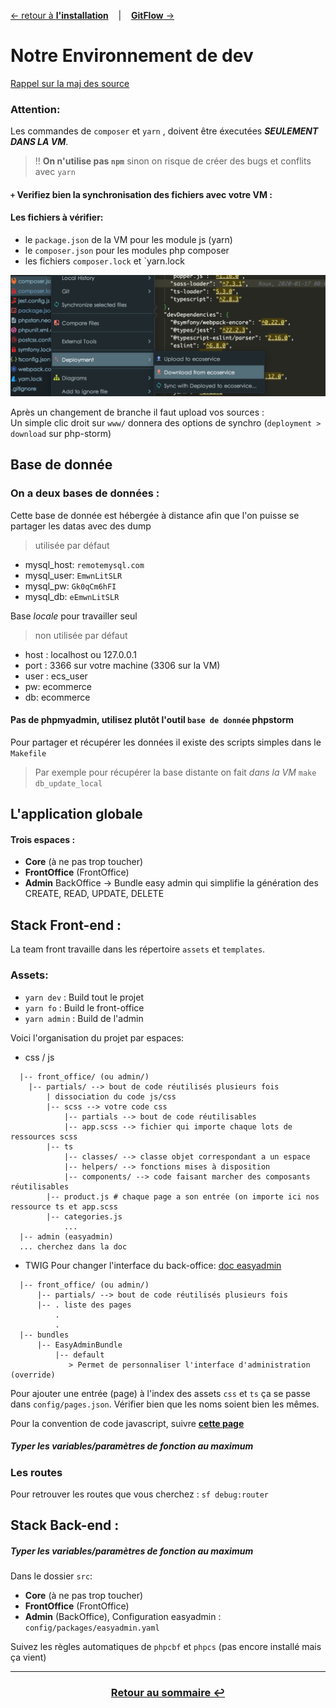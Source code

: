 [&larr; retour à **l'installation**](1Installation.md) &nbsp;&nbsp; | &nbsp;&nbsp; [**GitFlow** &rarr;](3GitFlow.md)

# Notre Environnement de dev

[Rappel sur la maj des source](1Installation.md#sources)

### Attention: 

Les commandes de `composer` et `yarn` ,
doivent être éxecutées ***SEULEMENT DANS LA VM***.

> !! **On n'utilise pas `npm`** sinon on risque de créer des bugs et conflits avec `yarn`

#### `+` Verifiez bien la synchronisation des fichiers avec votre VM :
#### Les fichiers à vérifier:
- le `package.json` de la VM pour les module js (yarn)
- le `composer.json` pour les modules php composer
- les fichiers `composer.lock` et `yarn.lock

![sources](res/upload_sources.png)

Après un changement de branche il faut upload vos sources : <br> 
Un simple clic droit sur `www/` donnera des options de synchro (`deployment > download` sur php-storm)

## Base de donnée

### On a deux bases de données :

Cette base de donnée est hébergée à distance afin que l'on puisse se partager les datas avec des dump
> utilisée par défaut
- mysql_host: `remotemysql.com`
- mysql_user: `EmwnLitSLR`
- mysql_pw: `Gk0qCm6hFI`
- mysql_db: `eEmwnLitSLR`

Base *locale* pour travailler seul 
> non utilisée par défaut
- host : localhost ou 127.0.0.1
- port : 3366 sur votre machine (3306 sur la VM)
- user : ecs_user
- pw: ecommerce
- db: ecommerce

#### Pas de phpmyadmin, utilisez plutôt l'outil `base de donnée` phpstorm


Pour partager et récupérer les données il existe des scripts simples dans le `Makefile`
> Par exemple pour récupérer la base distante on fait *dans la VM* `make db_update_local`

## L'application globale

#### Trois espaces :
  - **Core** (à ne pas trop toucher)
  - **FrontOffice** (FrontOffice) 
  - **Admin** BackOffice &rarr; Bundle easy admin qui simplifie la génération des CREATE, READ, UPDATE, DELETE

## **Stack Front-end** : 

La team front travaille dans les répertoire `assets` et `templates`.

### Assets:
- `yarn dev` : Build tout le projet
- `yarn fo` : Build le front-office
- `yarn admin` : Build de l'admin

Voici l'organisation du projet par espaces:

- css / js
```
  |-- front_office/ (ou admin/)
    |-- partials/ --> bout de code réutilisés plusieurs fois
        | dissociation du code js/css
        |-- scss --> votre code css
            |-- partials --> bout de code réutilisables
            |-- app.scss --> fichier qui importe chaque lots de ressources scss
        |-- ts
            |-- classes/ --> classe objet correspondant a un espace
            |-- helpers/ --> fonctions mises à disposition
            |-- components/ --> code faisant marcher des composants réutilisables
        |-- product.js # chaque page a son entrée (on importe ici nos ressource ts et app.scss
        |-- categories.js
            ...
  |-- admin (easyadmin)
  ... cherchez dans la doc
```

- TWIG
Pour changer l'interface du back-office: [doc easyadmin](https://symfony.com/doc/master/bundles/EasyAdminBundle/book/list-search-show-configuration.html#list-search-show-advanced-design-configuration)

```
  |-- front_office/ (ou admin/)
      |-- partials/ --> bout de code réutilisés plusieurs fois
      |-- . liste des pages
          .
          .
  |-- bundles
      |-- EasyAdminBundle
          |-- default
             > Permet de personnaliser l'interface d'administration (override)
```

Pour ajouter une entrée (page) à l'index des assets `css` et `ts` ça se passe dans
`config/pages.json`. Vérifier bien que les noms soient bien les mêmes.

Pour la convention de code javascript, suivre [**cette page**](https://github.com/ryanmcdermott/clean-code-javascript#introduction)

##### Typer les variables/paramètres de fonction au maximum

### Les routes

Pour retrouver les routes que vous cherchez : `sf debug:router`

## **Stack Back-end** : 

##### Typer les variables/paramètres de fonction au maximum

Dans le dossier `src`:
  - **Core** (à ne pas trop toucher)
  - **FrontOffice** (FrontOffice) 
  - **Admin** (BackOffice), Configuration easyadmin : `config/packages/easyadmin.yaml`

Suivez les règles automatiques de `phpcbf` et `phpcs` (pas encore installé mais ça vient)

---
### <center>[Retour au sommaire &#8617;](docs/0Sommaire.md)</center>